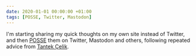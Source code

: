 ```yaml
---
date: 2020-01-01 00:00:00 +01:00
tags: [POSSE, Twitter, Mastodon]
---
```


I'm starting sharing my quick thoughts on my own site instead of Twitter, and then [POSSE](/tags/posse/) them on Twitter, Mastodon and others, following repeated advice from [Tantek Çelik](https://tantek.com/2020/001/t1/10-years-notes-my-site).
